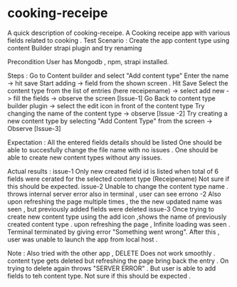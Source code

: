 # cooking-receipe

A quick description of cooking-receipe.
A Cooking receipe app with various fields related to cooking .
Test Scenario : Create the app content type using content Builder strapi plugin and try renaming 

Precondition
User has Mongodb , npm, strapi installed.

Steps :
Go to Content builder and select "Add content type" 
Enter the name -> hit save 
Start adding -> field from the shown screen .
Hit Save 
Select the content type from the list of entries (here receipename) -> select add new -> fill the fields -> observe the screen [Issue-1]
Go Back to content type builder plugin -> select the edit icon in front of the content type 
Try changing the name of the content type -> observe [Issue -2]
Try creating a new content type by selecting "Add Content Type" from the screen -> Observe [Issue-3]

Expectation :
All the entered fields details should be listed 
One should be able to succesfully change the file name with no issues .
One should be able to create new content types without any issues.

Actual results :
issue-1
Only new created field id is listed when total of 6 fields were cerated for the selected content type (Receipename) Not sure if this should be expected.
issue-2
Unable to change the content type name . throws internal server error also in terminal , user can see errono -2
Also upon refreshing the page multiple times , the the new updated name was seen , but previously added fields were deleted 
issue-3
Once trying to create new content type using the add icon ,shows  the name of previously created content type . upon refreshing the page , Infinite loading was seen . 
Terminal terminated by giving error "Something went wrong". After this , user was unable to launch the app from local host .

Note : Also tried with the other app , DELETE Does not work smoothly . content type gets deleted but refreshing the page bring back the entry . On trying to delete again throws "SERVER ERROR" .
But user is able to add fields to teh content type. Not sure if this should be expected .
